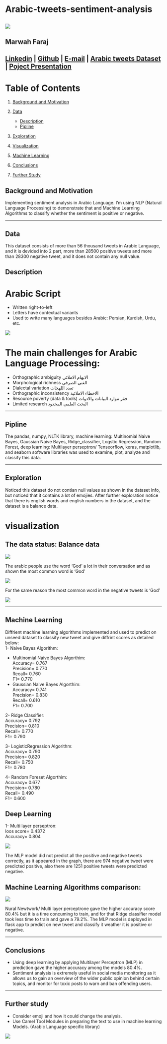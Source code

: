 # Arabic-tweets-sentiment-analysis
![](image/presentation.jpg)
----
## Marwah Faraj<br>

[Linkedin](https://www.linkedin.com/in/marwah-faraj) | [Github](https://github.com/marwahfaraj) | [E-mail](marwah.faraj777@gmail.com) |
[Arabic tweets Dataset](https://www.kaggle.com/imranzaman5202/arabic-twitter-sentiment-analysis) |
[Poject Presentation](https://docs.google.com/presentation/d/1d0JpkFl4v2SmU5rNBB0BBUtDjkcjWBKW0OpI3TrwZPw/edit#slide=id.ge29597d775_0_1)
----
# Table of Contents
1. [Background and Motivation](#background-and-motivation)
2. [Data](#data)  
    - [Description](#description)
    - [Pipline](#pipline)  
   
5. [Exploration](#exploration)
6. [Visualization](#visualization)
7. [Machine Learning](#ml)
8. [Conclusions](#conclusions)
9. [Further Study](#further-study)

## Background and Motivation
Implementing sentiment analysis in Arabic Language. I’m using NLP (Natural Language Processing) to demonstrate that and Machine Learning Algorithms to classify whether the sentiment is positive or negative.

----
## Data
This dataset consists of more than 56 thousand tweets in Arabic Language, and it is devided into 2 part, more than 28500 positive tweets and more than 28300 negative tweet, and it does not contain any null value.



## Description
# Arabic Script
- Written right-to-left<br>
- Letters have contextual variants<br>
- Used to write many languages besides Arabic: Persian, Kurdish, Urdu, etc.<br>

![](image/arabic.png)

# The main challenges for Arabic Language Processing:
- Orthographic ambiguity                         الابهام  الاملائي<br>
- Morphological richness                           الغنى الصرفي<br>
- Dialectal variation                              تعدد اللهجات
- Orthographic inconsistency                     الاخطاء الاملائية
- Resource poverty (data & tools)    فقر موارد البيانات والادوات
- Limited research                         البحث العلمي المحدود


----
## Pipline
The pandas, numpy, NLTK library, machine learning: Multinomial Naive Bayes, Gaussian Naive Bayes, Ridge_classifier, Logstic Regression, Random Forest, deep learning: Multilayer perseptron/ Tenseorflow, keras,  matplotlib, and seaborn software libraries was used to examine, plot, analyze and classify this data.<br>

----
## Exploration
Noticed this dataset do not contian null values as shown in the dataset info, but noticed that it contains a lot of emojies. 
After further exploration notice that there is english words and english numbers in the dataset, and the dataset is a balance data.

# visualization
## The data status: Balance data

![](image/balance_data.jpg)

The arabic people use the word ‘God’ a lot in their conversation and as shown the most common word is ‘God’

![](image/postive_top_words.jpg)

For the same reason the most common word in the negative tweets is ‘God’

![](image/negative_top_words.jpg)

----
## Machine Learning
Diffrient machine learning algorithms implemented and used to predict on unseed dataset to classify new tweet and give diffrint scores as detailed below:<br>
1- Naive Bayes Algorithm:
- Multinomial Naive Bayes Algorthim: <br>
  Accuracy= 0.767<br>
  Precision= 0.770<br>
  Recall= 0.760<br>
  F1= 0.770<br>
- Gaussian Naive Bayes Algorthim: <br>
  Accuracy= 0.741<br>
  Precision= 0.830<br>
  Recall= 0.610<br>
  F1= 0.700<br>
  
 2- Ridge Classifier:<br>
   Accuracy= 0.792<br>
   Precision= 0.810<br>
   Recall= 0.770<br>
   F1= 0.790<br>
   
 3- LogisticRegression Algorithm:<br>
    Accuracy= 0.790<br>
    Precision= 0.820<br>
    Recall= 0.750<br>
    F1= 0.780<br>
    
 4- Random Foreset Algorthim:<br>
     Accuracy= 0.677<br>
     Precision= 0.780<br>
     Recall= 0.490<br>
     F1= 0.600<br>
     
  ## Deep Learning
  1- Multi layer perseptron:<br>
    loos score= 0.4372<br>
    Accuracy= 0.804<br>
   
   ![](image/mlp_cm.jpg)
   
 The MLP model did not predict all the positive and negative tweets correctly, as it appeared in the graph, there are 974 negative tweet were predicted positive, also there are 1251 positive tweets were predicted negative.  
 
 ## Machine Learning Algorithms comparison:
 
 ![](image/model_comparision.jpg)
 
 Nural Newtwork/ Multi layer perceptrone gave the higher accuracy score 80.4% but it is a time concuming to train, and for that Ridge classifier model took less time to train and gave a 79.2%.
 The MLP model is deployed in flask app to predict on new tweet and classify it weather it is positive or negative.

----
## Conclusions
- Using deep learning by applying Multilayer Perceptron (MLP) in prediction gave the higher accuracy among the models 80.4%.<br>
- Sentiment analysis is extremely useful in social media monitoring as it allows us to gain an overview of the wider public opinion behind certain topics, and monitor for toxic posts to warn and ban offending users.

  
----
## Further study
- Consider emoji and how it could change the analysis.
- Use Camel Tool Modules in preparing the text to use in machine learning Models. (Arabic Language specific library)

![](image/n_wordcloud.jpg)




 
 

    


